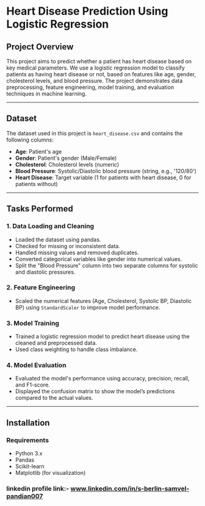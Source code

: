 # Heart Disease Prediction Using Logistic Regression

## Project Overview
This project aims to predict whether a patient has heart disease based on key medical parameters. We use a logistic regression model to classify patients as having heart disease or not, based on features like age, gender, cholesterol levels, and blood pressure. The project demonstrates data preprocessing, feature engineering, model training, and evaluation techniques in machine learning.

---

## Dataset
The dataset used in this project is `heart_disease.csv` and contains the following columns:

- **Age**: Patient's age
- **Gender**: Patient's gender (Male/Female)
- **Cholesterol**: Cholesterol levels (numeric)
- **Blood Pressure**: Systolic/Diastolic blood pressure (string, e.g., '120/80')
- **Heart Disease**: Target variable (1 for patients with heart disease, 0 for patients without)

---

## Tasks Performed
### 1. Data Loading and Cleaning
- Loaded the dataset using pandas.
- Checked for missing or inconsistent data.
- Handled missing values and removed duplicates.
- Converted categorical variables like gender into numerical values.
- Split the "Blood Pressure" column into two separate columns for systolic and diastolic pressures.
  
### 2. Feature Engineering
- Scaled the numerical features (Age, Cholesterol, Systolic BP, Diastolic BP) using `StandardScaler` to improve model performance.
  
### 3. Model Training
- Trained a logistic regression model to predict heart disease using the cleaned and preprocessed data.
- Used class weighting to handle class imbalance.

### 4. Model Evaluation
- Evaluated the model's performance using accuracy, precision, recall, and F1-score.
- Displayed the confusion matrix to show the model’s predictions compared to the actual values.

---

## Installation
### Requirements
- Python 3.x
- Pandas
- Scikit-learn
- Matplotlib (for visualization)

### linkedin profile link:- www.linkedin.com/in/s-berlin-samvel-pandian007
